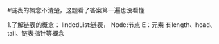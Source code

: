 #链表的概念不清楚，这题看了答案第一遍也没看懂

1.了解链表的概念：
    lindedList:链表，
    Node:节点
    E：元素
有length、head、tail、链表指针等概念